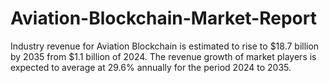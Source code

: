 # Aviation-Blockchain-Market-Report
Industry revenue for Aviation Blockchain is estimated to rise to $18.7 billion by 2035 from $1.1 billion of 2024. The revenue growth of market players is expected to average at 29.6% annually for the period 2024 to 2035.
